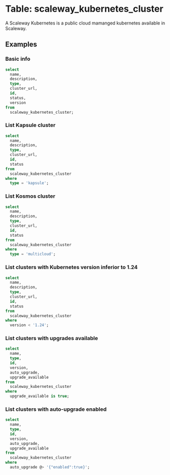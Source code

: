 # Table: scaleway_kubernetes_cluster

A Scaleway Kubernetes is a public cloud mamanged kubernetes available in Scaleway.

## Examples

### Basic info

```sql
select
  name,
  description,
  type,
  cluster_url,
  id,
  status,
  version
from
  scaleway_kubernetes_cluster;
```

### List Kapsule cluster

```sql
select
  name,
  description,
  type,
  cluster_url,
  id,
  status
from
  scaleway_kubernetes_cluster
where
  type = 'kapsule';
```

### List Kosmos cluster

```sql
select
  name,
  description,
  type,
  cluster_url,
  id,
  status
from
  scaleway_kubernetes_cluster
where
  type = 'multicloud';
```

### List clusters with Kubernetes version inferior to 1.24

```sql
select
  name,
  description,
  type,
  cluster_url,
  id,
  status
from
  scaleway_kubernetes_cluster
where
  version < '1.24';

```

### List clusters with upgrades available

```sql
select
  name,
  type,
  id,
  version,
  auto_upgrade,
  upgrade_available
from
  scaleway_kubernetes_cluster
where
  upgrade_available is true;

```

### List clusters with auto-upgrade enabled

```sql
select
  name,
  type,
  id,
  version,
  auto_upgrade,
  upgrade_available
from
  scaleway_kubernetes_cluster
where
  auto_upgrade @> '{"enabled":true}';

```
